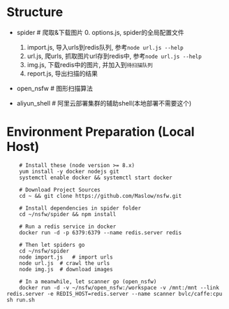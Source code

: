 # Structure
  - spider       # 爬取&下载图片
    0. options.js, spider的全局配置文件
    1. import.js, 导入urls到redis队列, 参考`node url.js --help`
    2. url.js, 爬urls, 抓取图片url存到redis中, 参考`node url.js --help`
    3. img.js, 下载redis中的图片, 并加入到`待扫描队列`
    4. report.js, 导出扫描的结果

  - open_nsfw    # 图形扫描算法
  - aliyun_shell      # 阿里云部署集群的辅助shell(本地部署不需要这个)

# Environment Preparation (Local Host)
```shell
    # Install these (node version >= 8.x)
    yum install -y docker nodejs git
    systemctl enable docker && systemctl start docker

    # Download Project Sources
    cd ~ && git clone https://github.com/Maslow/nsfw.git

    # Install dependencies in spider folder
    cd ~/nsfw/spider && npm install

    # Run a redis service in docker
    docker run -d -p 6379:6379 --name redis.server redis

    # Then let spiders go
    cd ~/nsfw/spider
    node import.js   # import urls
    node url.js  # crawl the urls
    node img.js  # download images

    # In a meanwhile, let scanner go (open_nsfw)
    docker run -d -v ~/nsfw/open_nsfw:/workspace -v /mnt:/mnt --link redis.server -e REDIS_HOST=redis.server --name scanner bvlc/caffe:cpu sh run.sh
```